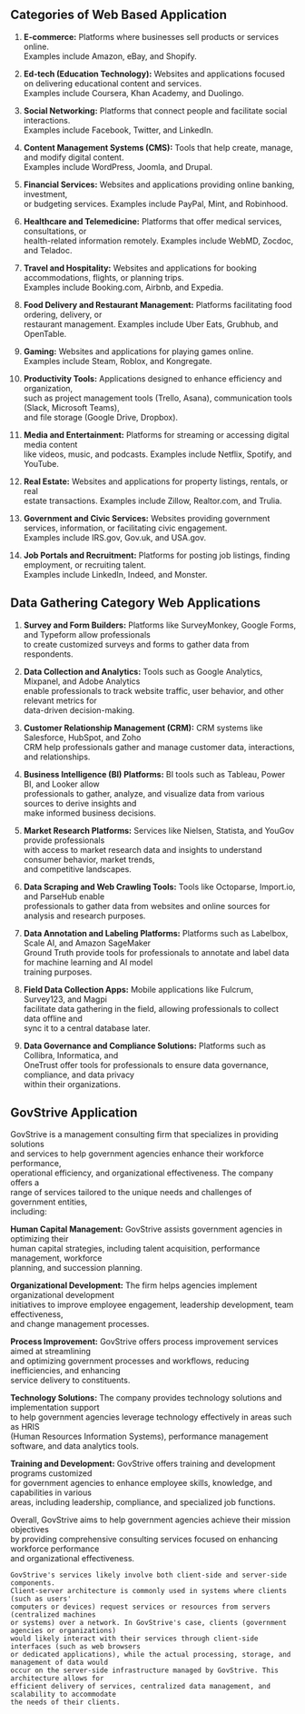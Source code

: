 ## Categories of Web Based Application

1. **E-commerce:** Platforms where businesses sell products or services online.   
Examples include Amazon, eBay, and Shopify.

2. **Ed-tech (Education Technology):** Websites and applications focused on delivering educational content and services.   
Examples include Coursera, Khan Academy, and Duolingo.

3. **Social Networking:** Platforms that connect people and facilitate social interactions.   
Examples include Facebook, Twitter, and LinkedIn.

4. **Content Management Systems (CMS):** Tools that help create, manage, and modify digital content.   
Examples include WordPress, Joomla, and Drupal.

5. **Financial Services:** Websites and applications providing online banking, investment,   
or budgeting services. Examples include PayPal, Mint, and Robinhood.

6. **Healthcare and Telemedicine:** Platforms that offer medical services, consultations, or   
health-related information remotely. Examples include WebMD, Zocdoc, and Teladoc.

7. **Travel and Hospitality:** Websites and applications for booking accommodations, flights, or planning trips.   
Examples include Booking.com, Airbnb, and Expedia.

8. **Food Delivery and Restaurant Management:** Platforms facilitating food ordering, delivery, or   
restaurant management. Examples include Uber Eats, Grubhub, and OpenTable.

9. **Gaming:** Websites and applications for playing games online.   
Examples include Steam, Roblox, and Kongregate.

10. **Productivity Tools:** Applications designed to enhance efficiency and organization,   
such as project management tools (Trello, Asana), communication tools (Slack, Microsoft Teams),   
and file storage (Google Drive, Dropbox).

11. **Media and Entertainment:** Platforms for streaming or accessing digital media content   
like videos, music, and podcasts. Examples include Netflix, Spotify, and YouTube.

12. **Real Estate:** Websites and applications for property listings, rentals, or real   
estate transactions. Examples include Zillow, Realtor.com, and Trulia.

13. **Government and Civic Services:** Websites providing government services, information, or facilitating civic engagement.   
Examples include IRS.gov, Gov.uk, and USA.gov.

14. **Job Portals and Recruitment:** Platforms for posting job listings, finding employment, or recruiting talent.   
Examples include LinkedIn, Indeed, and Monster.

## Data Gathering Category Web Applications
1. **Survey and Form Builders:** Platforms like SurveyMonkey, Google Forms, and Typeform allow professionals  
to create customized surveys and forms to gather data from respondents.

2. **Data Collection and Analytics:** Tools such as Google Analytics, Mixpanel, and Adobe Analytics   
enable professionals to track website traffic, user behavior, and other relevant metrics for   
data-driven decision-making.

3. **Customer Relationship Management (CRM):** CRM systems like Salesforce, HubSpot, and Zoho   
CRM help professionals gather and manage customer data, interactions, and relationships.

4. **Business Intelligence (BI) Platforms:** BI tools such as Tableau, Power BI, and Looker allow   
professionals to gather, analyze, and visualize data from various sources to derive insights and   
make informed business decisions.

5. **Market Research Platforms:** Services like Nielsen, Statista, and YouGov provide professionals   
with access to market research data and insights to understand consumer behavior, market trends,   
and competitive landscapes.

6. **Data Scraping and Web Crawling Tools:** Tools like Octoparse, Import.io, and ParseHub enable   
professionals to gather data from websites and online sources for analysis and research purposes.

7. **Data Annotation and Labeling Platforms:** Platforms such as Labelbox, Scale AI, and Amazon SageMaker   
Ground Truth provide tools for professionals to annotate and label data for machine learning and AI model   
training purposes.

8. **Field Data Collection Apps:** Mobile applications like Fulcrum, Survey123, and Magpi   
facilitate data gathering in the field, allowing professionals to collect data offline and   
sync it to a central database later.

9. **Data Governance and Compliance Solutions:** Platforms such as Collibra, Informatica, and   
OneTrust offer tools for professionals to ensure data governance, compliance, and data privacy   
within their organizations.

## GovStrive Application
GovStrive is a management consulting firm that specializes in providing solutions   
and services to help government agencies enhance their workforce performance,   
operational efficiency, and organizational effectiveness. The company offers a   
range of services tailored to the unique needs and challenges of government entities,   
including:

**Human Capital Management:** GovStrive assists government agencies in optimizing their   
human capital strategies, including talent acquisition, performance management, workforce   
planning, and succession planning.

**Organizational Development:** The firm helps agencies implement organizational development   
initiatives to improve employee engagement, leadership development, team effectiveness,   
and change management processes.

**Process Improvement:** GovStrive offers process improvement services aimed at streamlining   
and optimizing government processes and workflows, reducing inefficiencies, and enhancing   
service delivery to constituents.

**Technology Solutions:** The company provides technology solutions and implementation support   
to help government agencies leverage technology effectively in areas such as HRIS   
(Human Resources Information Systems), performance management software, and data 
analytics tools.

**Training and Development:** GovStrive offers training and development programs customized   
for government agencies to enhance employee skills, knowledge, and capabilities in various   
areas, including leadership, compliance, and specialized job functions.

Overall, GovStrive aims to help government agencies achieve their mission objectives   
by providing comprehensive consulting services focused on enhancing workforce performance   
and organizational effectiveness.

```
GovStrive's services likely involve both client-side and server-side components.   
Client-server architecture is commonly used in systems where clients (such as users'   
computers or devices) request services or resources from servers (centralized machines   
or systems) over a network. In GovStrive's case, clients (government agencies or organizations)   
would likely interact with their services through client-side interfaces (such as web browsers   
or dedicated applications), while the actual processing, storage, and management of data would 
occur on the server-side infrastructure managed by GovStrive. This architecture allows for 
efficient delivery of services, centralized data management, and scalability to accommodate 
the needs of their clients.
```





